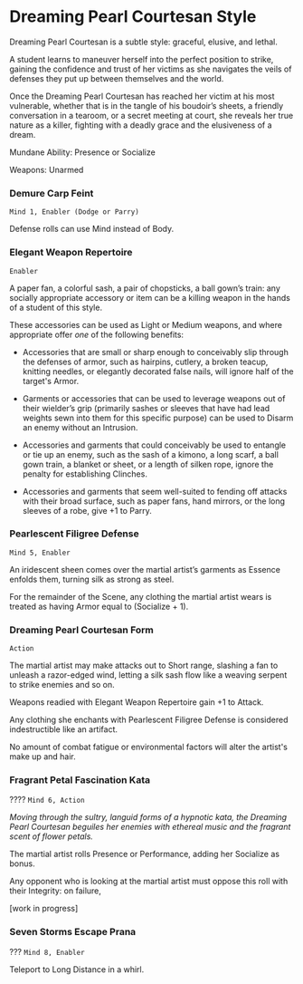 Dreaming Pearl Courtesan Style
==============================

Dreaming Pearl Courtesan is a subtle style: graceful, elusive, and lethal.

A student learns to maneuver herself into the perfect position to strike, gaining the confidence and trust of her victims as she navigates the veils of defenses they put up between themselves and the world.

Once the Dreaming Pearl Courtesan has reached her victim at his most vulnerable, whether that is in the tangle of his boudoir’s sheets, a friendly conversation in a tearoom, or a secret meeting at court, she reveals her true nature as a killer, fighting with a deadly grace and the elusiveness of a dream.

Mundane Ability: Presence or Socialize

Weapons: Unarmed


### Demure Carp Feint
`Mind 1, Enabler (Dodge or Parry)`

Defense rolls can use Mind instead of Body.


### Elegant Weapon Repertoire
`Enabler`

A paper fan, a colorful sash, a pair of chopsticks, a ball gown’s train: any socially appropriate accessory or item can be a killing weapon in the hands of a student of this style.

These accessories can be used as Light or Medium weapons, and where appropriate offer *one* of the following benefits:

* Accessories that are small or sharp enough to conceivably slip through the defenses of armor, such as hairpins, cutlery, a broken teacup, knitting needles, or elegantly decorated false nails, will ignore half of the target's Armor.

* Garments or accessories that can be used to leverage weapons out of their wielder’s grip (primarily sashes or sleeves that have had lead weights sewn into them for this specific purpose) can be used to Disarm an enemy without an Intrusion.

* Accessories and garments that could conceivably be used to entangle or tie up an enemy, such as the sash of a kimono, a long scarf, a ball gown train, a blanket or sheet, or a length of silken rope, ignore the penalty for establishing Clinches.

* Accessories and garments that seem well-suited to fending off attacks with their broad surface, such as paper fans, hand mirrors, or the long sleeves of a robe, give +1 to Parry.


### Pearlescent Filigree Defense
`Mind 5, Enabler`

An iridescent sheen comes over the martial artist’s garments as Essence enfolds them, turning silk as strong as steel.

For the remainder of the Scene, any clothing the martial artist wears is treated as having Armor equal to (Socialize + 1).


### Dreaming Pearl Courtesan Form
`Action`

The martial artist may make attacks out to Short range, slashing a fan to unleash a razor-edged wind, letting a silk sash flow like a weaving serpent to strike enemies and so on.

Weapons readied with Elegant Weapon Repertoire gain +1 to Attack.

Any clothing she enchants with Pearlescent Filigree Defense is considered indestructible like an artifact.

No amount of combat fatigue or environmental factors will alter the artist's make up and hair.


### Fragrant Petal Fascination Kata
????
`Mind 6, Action`

*Moving through the sultry, languid forms of a hypnotic kata, the Dreaming Pearl Courtesan beguiles her enemies with ethereal music and the fragrant scent of flower petals.*

The martial artist rolls Presence or Performance, adding her Socialize as bonus.

Any opponent who is looking at the martial artist must oppose this roll with their Integrity: on failure, 

[work in progress]


### Seven Storms Escape Prana
???
`Mind 8, Enabler`

Teleport to Long Distance in a whirl.
